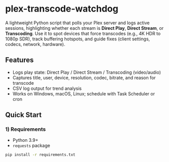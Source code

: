 # plex-transcode-watchdog

A lightweight Python script that polls your Plex server and logs active sessions,
highlighting whether each stream is **Direct Play**, **Direct Stream**, or **Transcoding**.
Use it to spot devices that force transcodes (e.g., 4K HDR to 1080p SDR), track buffering hotspots,
and guide fixes (client settings, codecs, network, hardware).

## Features
- Logs play state: Direct Play / Direct Stream / Transcoding (video/audio)
- Captures title, user, device, resolution, codec, bitrate, and reason for transcode
- CSV log output for trend analysis
- Works on Windows, macOS, Linux; schedule with Task Scheduler or cron

## Quick Start
### 1) Requirements
- Python 3.9+
- `requests` package

```bash
pip install -r requirements.txt
